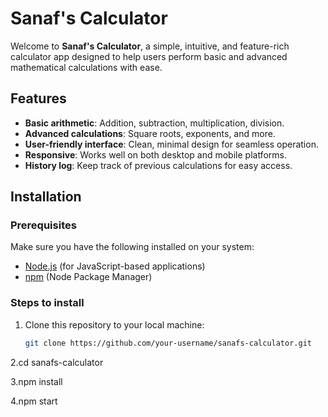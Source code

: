 # Sanaf's Calculator

Welcome to **Sanaf's Calculator**, a simple, intuitive, and feature-rich calculator app designed to help users perform basic and advanced mathematical calculations with ease.

## Features

- **Basic arithmetic**: Addition, subtraction, multiplication, division.
- **Advanced calculations**: Square roots, exponents, and more.
- **User-friendly interface**: Clean, minimal design for seamless operation.
- **Responsive**: Works well on both desktop and mobile platforms.
- **History log**: Keep track of previous calculations for easy access.

## Installation

### Prerequisites

Make sure you have the following installed on your system:

- [Node.js](https://nodejs.org/en/) (for JavaScript-based applications)
- [npm](https://www.npmjs.com/) (Node Package Manager)

### Steps to install

1. Clone this repository to your local machine:

   ```bash
   git clone https://github.com/your-username/sanafs-calculator.git


2.cd sanafs-calculator


3.npm install


4.npm start






